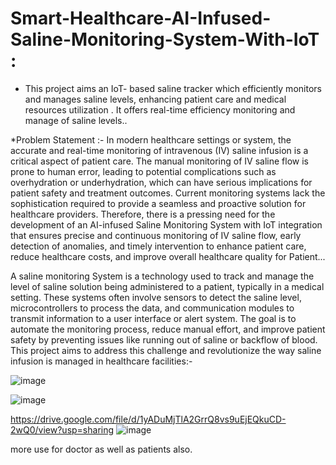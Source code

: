 # Smart-Healthcare-AI-Infused-Saline-Monitoring-System-With-IoT :
 * This project aims an IoT- based saline tracker which efficiently monitors and manages saline levels, enhancing patient care and medical resources utilization . It offers real-time efficiency monitoring and manage of saline levels..

*Problem Statement :- In modern healthcare settings or system, the accurate and real-time monitoring of intravenous (IV) saline infusion is a critical aspect of patient care. The manual monitoring of IV saline flow is prone to human error, leading to potential complications such as overhydration or underhydration, which can have serious implications for patient safety and treatment outcomes. Current monitoring systems lack the sophistication required to provide a seamless and proactive solution for healthcare providers. Therefore, there is a pressing need for the development of an AI-infused Saline Monitoring System with IoT integration that ensures precise and continuous monitoring of IV saline flow, early detection of anomalies, and timely intervention to enhance patient care, reduce healthcare costs, and improve overall healthcare quality for Patient...

A saline monitoring System is a technology used to track and manage the level of saline solution being administered to a patient, typically in a medical setting. These systems often involve sensors to detect the saline level, microcontrollers to process the data, and communication modules to transmit information to a user interface or alert system. The goal is to automate the monitoring process, reduce manual effort, and improve patient safety by preventing issues like running out of saline or backflow of blood. 
This project aims to address this challenge and revolutionize the way saline infusion is managed in healthcare facilities:-

![image](https://github.com/Aditya986025/Smart-Healthcare-AI-Infused-Saline-Monitoring-System-With-IoT/assets/117461241/c99bc076-0607-4b99-b62f-51067ca26e06)

![image](https://github.com/Aditya986025/Smart-Healthcare-AI-Infused-Saline-Monitoring-System-With-IoT/assets/117461241/1e5f2779-daac-4a38-afc7-46eb08ff149d)

https://drive.google.com/file/d/1yADuMjTlA2GrrQ8vs9uEjEQkuCD-2wQ0/view?usp=sharing
![image](https://github.com/Aditya986025/Smart-Healthcare-AI-Infused-Saline-Monitoring-System-With-IoT/assets/117461241/7904b335-5fe3-46fa-b2ce-f9fdb367e262)

more use for doctor as well as patients also.
